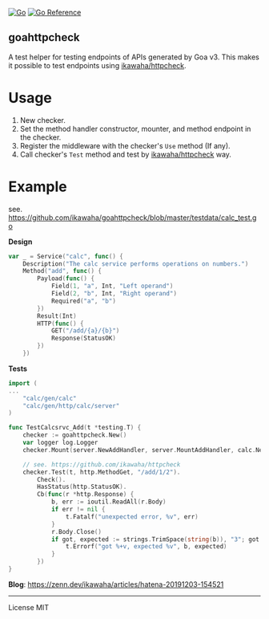[![Go](https://github.com/ikawaha/goahttpcheck/actions/workflows/test.yml/badge.svg?branch=main)](https://github.com/ikawaha/goahttpcheck/actions/workflows/test.yml)
[![Go Reference](https://pkg.go.dev/badge/github.com/ikawaha/goahttpcheck.svg)](https://pkg.go.dev/github.com/ikawaha/goahttpcheck)

goahttpcheck
---


A test helper for testing endpoints of APIs generated by Goa v3.
This makes it possible to test endpoints using [ikawaha/httpcheck](https://github.com/ikawaha/httpcheck).

# Usage

1. New checker.
1. Set the method handler constructor, mounter, and method endpoint in the checker.
1. Register the middleware with the checker's `Use` method (If any).
1. Call checker's `Test` method and test by [ikawaha/httpcheck](https://github.com/ikawaha/httpcheck) way.

# Example

see. https://github.com/ikawaha/goahttpcheck/blob/master/testdata/calc_test.go

**Design**

```go
var _ = Service("calc", func() {
	Description("The calc service performs operations on numbers.")
	Method("add", func() {
		Payload(func() {
			Field(1, "a", Int, "Left operand")
			Field(2, "b", Int, "Right operand")
			Required("a", "b")
		})
		Result(Int)
		HTTP(func() {
			GET("/add/{a}/{b}")
			Response(StatusOK)
		})
	})
```
**Tests**
```go
import (
...
	"calc/gen/calc"
	"calc/gen/http/calc/server"
)

func TestCalcsrvc_Add(t *testing.T) {
	checker := goahttpcheck.New()
	var logger log.Logger
	checker.Mount(server.NewAddHandler, server.MountAddHandler, calc.NewAddEndpoint(NewCalc(&logger)))

	// see. https://github.com/ikawaha/httpcheck
	checker.Test(t, http.MethodGet, "/add/1/2").
		Check().
		HasStatus(http.StatusOK).
		Cb(func(r *http.Response) {
			b, err := ioutil.ReadAll(r.Body)
			if err != nil {
				t.Fatalf("unexpected error, %v", err)
			}
			r.Body.Close()
			if got, expected := strings.TrimSpace(string(b)), "3"; got != expected {
				t.Errorf("got %+v, expected %v", b, expected)
			}
		})
}
```


**Blog**: https://zenn.dev/ikawaha/articles/hatena-20191203-154521

---

License MIT

